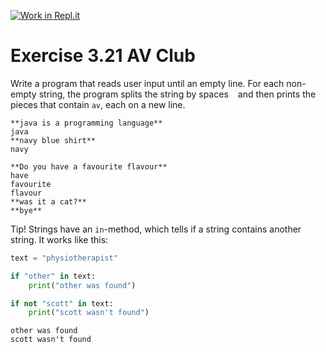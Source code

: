 [![Work in Repl.it](https://classroom.github.com/assets/work-in-replit-14baed9a392b3a25080506f3b7b6d57f295ec2978f6f33ec97e36a161684cbe9.svg)](https://classroom.github.com/online_ide?assignment_repo_id=6312239&assignment_repo_type=AssignmentRepo)
# Exercise 3.21 AV Club

Write a program that reads user input until an empty line. For each non-empty string, the program splits the string by spaces ` ` and then prints the pieces that contain `av`, each on a new line.

```plaintext
**java is a programming language**
java
**navy blue shirt**
navy
```

```plaintext
**Do you have a favourite flavour**
have
favourite
flavour
**was it a cat?**
**bye**
```

Tip! Strings have an `in`-method, which tells if a string contains another string. It works like this:

```python
text = "physiotherapist"

if "other" in text:
    print("other was found")

if not "scott" in text:
    print("scott wasn't found")
```

```plaintext
other was found
scott wasn't found
```
